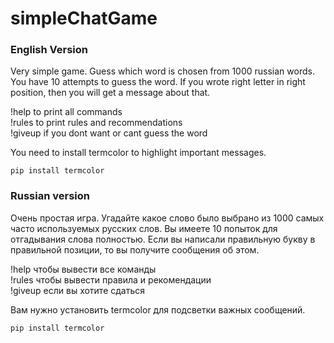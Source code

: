 # simpleChatGame

### English Version
Very simple game. Guess which word is chosen from 1000 russian words. You have 10 attempts to guess the word. If you wrote right letter in right position, then you will get a message about that.

!help to print all commands<br>
!rules to print rules and recommendations<br>
!giveup if you dont want or cant guess the word<br>

You need to install termcolor to highlight important messages.
```pip
pip install termcolor
```


### Russian version
Очень простая игра. Угадайте какое слово было выбрано из 1000 самых часто используемых русских слов. Вы имеете 10 попыток для отгадывания слова полностью. Если вы написали правильную букву в правильной позиции, то вы получите сообщения об этом.

!help чтобы вывести все команды<br>
!rules чтобы вывести правила и рекомендации<br>
!giveup если вы хотите сдаться<br>

Вам нужно установить termcolor для подсветки важных сообщений.
```pip
pip install termcolor
```

